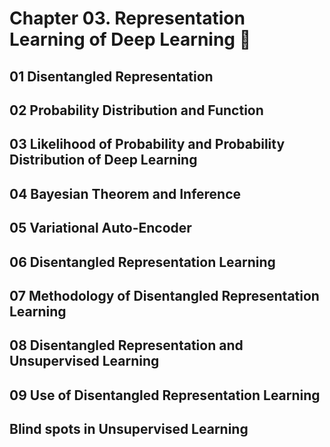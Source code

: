 # Chapter 03. Representation Learning of Deep Learning :evergreen_tree:

## 01 Disentangled Representation

## 02 Probability Distribution and Function

## 03 Likelihood of Probability and Probability Distribution of Deep Learning

## 04 Bayesian Theorem and Inference

## 05 Variational Auto-Encoder

## 06 Disentangled Representation Learning

## 07 Methodology of Disentangled Representation Learning

## 08 Disentangled Representation and Unsupervised Learning

## 09 Use of Disentangled Representation Learning

## Blind spots in Unsupervised Learning
